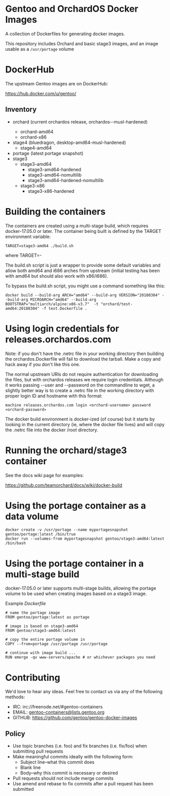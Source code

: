 # Gentoo and OrchardOS Docker Images

A collection of Dockerfiles for generating docker images.

This repository includes Orchard and basic stage3 images, and an
image usable as a `/usr/portage` volume

# DockerHub

The upstream Gentoo images are on DockerHub:

https://hub.docker.com/u/gentoo/

## Inventory

* orchard (current orchardos release, orchardos-<arch>-musl-hardened)
  * orchard-amd64
  * orchard-x86
* stage4 (bluedragon, desktop-amd64-musl-hardened)
  * stage4-amd64
* portage (latest portage snapshot)
* stage3
  * stage3-amd64
    * stage3-amd64-hardened
    * stage3-amd64-nomultilib
    * stage3-amd64-hardened-nomultilib
  * stage3-x86
    * stage3-x86-hardened

# Building the containers

The containers are created using a multi-stage build, which requires docker-17.05.0 or later.
The container being built is defined by the TARGET environment variable:

`` TARGET=stage3-amd64 ./build.sh ``

where TARGET=<dockerfile-no-ext>-<arch>

The build.sh script is just a wrapper to provide some default variables and
allow both amd64 and i686 arches from upstream (initial testing has been
with amd64 but should also work with x86/i686).

To bypass the build.sh script, you might use a command something like this:

`` docker build --build-arg ARCH="amd64" --build-arg VERSION="20180304" --build-arg MICROARCH="amd64" --build-arg BOOTSTRAP="multiarch/alpine:x86-v3.7"  -t "orchard/test-amd64:20180304" -f test.Dockerfile . ``

# Using login credentials for releases.orchardos.com

Note: if you don't have the .netrc file in your working directory then
building the orchardos.Dockerfile will fail to download the tarball.
Make a copy and hack away if you don't like this one.

The normal upstream URIs do not require authentication for downloading the
files, but with orchardos releases we require login credentials.  Although
it works passing --user and --password on the commandline to wget, a slightly
better way is to create a .netrc file in the working directory with proper
login ID and hostname with this format:

`` machine releases.orchardos.com login <orchard-username> password <orchard-password> ``

The docker build environment is docker-ized (of course) but it starts by looking
in the current directory (ie, where the docker file lives) and will copy the
.netrc file into the docker /root directory.

# Running the orchard/stage3 container

See the docs wiki page for examples:

https://github.com/teamorchard/docs/wiki/docker-build

# Using the portage container as a data volume

```
docker create -v /usr/portage --name myportagesnapshot gentoo/portage:latest /bin/true
docker run --volumes-from myportagesnapshot gentoo/stage3-amd64:latest /bin/bash
```

# Using the portage container in a multi-stage build

docker-17.05.0 or later supports multi-stage builds, allowing the portage volume to be used when creating images based on a stage3 image.

Example _Dockerfile_

```
# name the portage image
FROM gentoo/portage:latest as portage

# image is based on stage3-amd64
FROM gentoo/stage3-amd64:latest

# copy the entire portage volume in
COPY --from=portage /usr/portage /usr/portage

# continue with image build ...
RUN emerge -qv www-servers/apache # or whichever packages you need
```


# Contributing

We'd love to hear any ideas.  Feel free to contact us via any of the following
methods:

* IRC: irc://freenode.net/#gentoo-containers
* EMAIL: gentoo-containers@lists.gentoo.org
* GITHUB: https://github.com/gentoo/gentoo-docker-images

## Policy

* Use topic branches (i.e. foo) and fix branches (i.e. fix/foo) when submitting
  pull requests
* Make meaningful commits ideally with the following form:
  * Subject line–what this commit does
  * Blank line
  * Body–why this commit is necessary or desired
* Pull requests should not include merge commits
* Use amend and rebase to fix commits after a pull request has been submitted
